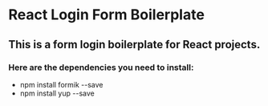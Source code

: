 # React Login Form Boilerplate
 
## This is a form login boilerplate for React projects.

### Here are the dependencies you need to install:
 - npm install formik --save
 - npm install yup --save
